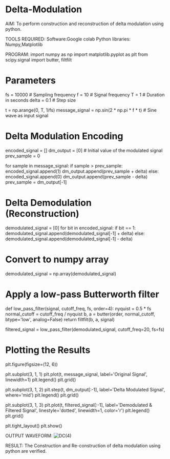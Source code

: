 # Delta-Modulation
AIM:
To perform construction and reconstruction of delta modulation using python.

TOOLS REQUIRED:
Software:Google colab
Python libraries: Numpy,Matplotlib

PROGRAM:
import numpy as np
import matplotlib.pyplot as plt
from scipy.signal import butter, filtfilt

# Parameters
fs = 10000  # Sampling frequency
f = 10  # Signal frequency
T = 1  # Duration in seconds
delta = 0.1  # Step size

t = np.arange(0, T, 1/fs)
message_signal = np.sin(2 * np.pi * f * t)  # Sine wave as input signal

# Delta Modulation Encoding
encoded_signal = []
dm_output = [0]  # Initial value of the modulated signal
prev_sample = 0

for sample in message_signal:
    if sample > prev_sample:
        encoded_signal.append(1)
        dm_output.append(prev_sample + delta)
    else:
        encoded_signal.append(0)
        dm_output.append(prev_sample - delta)
    prev_sample = dm_output[-1]

# Delta Demodulation (Reconstruction)
demodulated_signal = [0]
for bit in encoded_signal:
    if bit == 1:
        demodulated_signal.append(demodulated_signal[-1] + delta)
    else:
        demodulated_signal.append(demodulated_signal[-1] - delta)

# Convert to numpy array
demodulated_signal = np.array(demodulated_signal)

# Apply a low-pass Butterworth filter
def low_pass_filter(signal, cutoff_freq, fs, order=4):
    nyquist = 0.5 * fs
    normal_cutoff = cutoff_freq / nyquist
    b, a = butter(order, normal_cutoff, btype='low', analog=False)
    return filtfilt(b, a, signal)

filtered_signal = low_pass_filter(demodulated_signal, cutoff_freq=20, fs=fs)

# Plotting the Results
plt.figure(figsize=(12, 6))

plt.subplot(3, 1, 1)
plt.plot(t, message_signal, label='Original Signal', linewidth=1)
plt.legend()
plt.grid()

plt.subplot(3, 1, 2)
plt.step(t, dm_output[:-1], label='Delta Modulated Signal', where='mid')
plt.legend()
plt.grid()

plt.subplot(3, 1, 3)
plt.plot(t, filtered_signal[:-1], label='Demodulated & Filtered Signal', linestyle='dotted', linewidth=1, color='r')
plt.legend()
plt.grid()

plt.tight_layout()
plt.show()

OUTPUT WAVEFORM:
![DC(4)](https://github.com/user-attachments/assets/e8ee2798-1868-46df-b513-4fa9fe2c9950)

RESULT:
The Construction and Re-construction of delta modulation using
python are verified.
